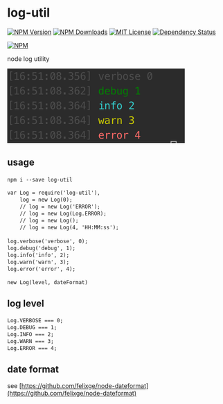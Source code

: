 # log-util

[![NPM Version][npm-version-image]][npm-url]
[![NPM Downloads][npm-downloads-image]][npm-url]
[![MIT License][license-image]][license-url]
[![Dependency Status][david-image]][david-url]

[![NPM][nodei-image]][nodei-url]

node log utility

![log-util](doc/log-util.png)

## usage

`npm i --save log-util`

```
var Log = require('log-util'),
    log = new Log(0);
    // log = new Log('ERROR');
    // log = new Log(Log.ERROR);
    // log = new Log();
    // log = new Log(4, 'HH:MM:ss');
    
log.verbose('verbose', 0);
log.debug('debug', 1);
log.info('info', 2);
log.warn('warn', 3);
log.error('error', 4);
```

`new Log(level, dateFormat)`

## log level

```
Log.VERBOSE === 0;
Log.DEBUG === 1;
Log.INFO === 2;
Log.WARN === 3;
Log.ERROR === 4;
```

## date format

see [https://github.com/felixge/node-dateformat](https://github.com/felixge/node-dateformat)

[npm-version-image]: http://img.shields.io/npm/v/serve-here.svg?style=flat
[npm-url]: https://www.npmjs.com/package/serve-here
[npm-downloads-image]: http://img.shields.io/npm/dm/serve-here.svg?style=flat
[license-image]: http://img.shields.io/badge/license-MIT-blue.svg?style=flat
[license-url]: LICENSE
[david-image]: http://img.shields.io/david/vivaxy/here.svg?style=flat
[david-url]: https://david-dm.org/vivaxy/here
[nodei-image]: https://nodei.co/npm-dl/serve-here.png?height=3
[nodei-url]: https://nodei.co/npm/serve-here/
